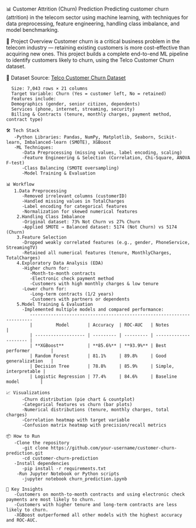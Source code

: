 📊 Customer Attrition (Churn) Prediction
   Predicting customer churn (attrition) in the telecom sector using machine learning, with techniques for data preprocessing,
    feature engineering, handling class imbalance, and model benchmarking.


🚀 Project Overview
   Customer churn is a critical business problem in the telecom industry — retaining existing customers is more cost-effective than acquiring new ones.
   This project builds a complete end-to-end ML pipeline to identify customers likely to churn, using the Telco Customer Churn dataset.

📂 Dataset
Source: [Telco Customer Churn Dataset](https://www.kaggle.com/datasets/blastchar/telco-customer-churn)
```
  Size: 7,043 rows × 21 columns
  Target Variable: Churn (Yes = customer left, No = retained)
  Features include:
  Demographics (gender, senior citizen, dependents)
  Services (phone, internet, streaming, security)
  Billing & Contracts (tenure, monthly charges, payment method, contract type)
```
```
🛠️ Tech Stack
   -Python Libraries: Pandas, NumPy, Matplotlib, Seaborn, Scikit-learn, Imbalanced-learn (SMOTE), XGBoost
   -ML Techniques:
      -Data Preprocessing (missing values, label encoding, scaling)
      -Feature Engineering & Selection (Correlation, Chi-Square, ANOVA F-test)
      -Class Balancing (SMOTE oversampling)
      -Model Training & Evaluation

📊 Workflow
   1.Data Preprocessing
      -Removed irrelevant columns (customerID)
      -Handled missing values in TotalCharges
      -Label encoding for categorical features
      -Normalization for skewed numerical features
    2.Handling Class Imbalance
      -Original dataset: 73% Not Churn vs 27% Churn
      -Applied SMOTE → Balanced dataset: 5174 (Not Churn) vs 5174 (Churn)
    3.Feature Selection
      -Dropped weakly correlated features (e.g., gender, PhoneService, StreamingTV)
      -Retained all numerical features (tenure, MonthlyCharges, TotalCharges)
    4.Exploratory Data Analysis (EDA)
      -Higher churn for:
         -Month-to-month contracts
         -Electronic check payment method
         -Customers with high monthly charges & low tenure
      -Lower churn for:
         -Long-term contracts (1/2 years)
         -Customers with partners or dependents
    5.Model Training & Evaluation
      -Implemented multiple models and compared performance:
         -----------------------------------------------------------------------
         |         Model       | Accuracy  | ROC-AUC   | Notes                 |
         | ------------------- | --------- | --------- | --------------------- |
         | **XGBoost**         | **85.6%** | **93.9%** | Best performer        |
         | Random Forest       | 81.1%     | 89.8%     | Good generalization   |
         | Decision Tree       | 78.8%     | 85.9%     | Simple, interpretable |
         | Logistic Regression | 77.4%     | 84.6%     | Baseline model        |

```
```
📈 Visualizations
      -Churn distribution (pie chart & countplot)
      -Categorical features vs churn (bar plots)
      -Numerical distributions (tenure, monthly charges, total charges)
      -Correlation heatmap with target variable
      -Confusion matrix heatmap with precision/recall metrics
```
```
📦 How to Run
   -Clone the repository
      -git clone https://github.com/your-username/customer-churn-prediction.git
      -cd customer-churn-prediction
   -Install dependencies
      -pip install -r requirements.txt
    -Run Jupyter Notebook or Python scripts
      -jupyter notebook churn_prediction.ipynb

📌 Key Insights
   -Customers on month-to-month contracts and using electronic check payments are most likely to churn.
   -Customers with higher tenure and long-term contracts are less likely to churn.
   -XGBoost outperformed all other models with the highest accuracy and ROC-AUC.
```
